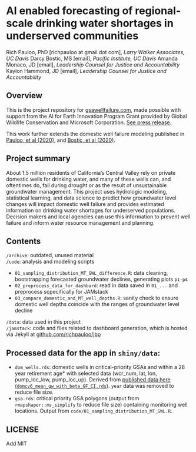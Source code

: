# AI enabled forecasting of regional-scale drinking water shortages in underserved communities

Rich Pauloo, PhD [richpauloo at gmail dot com], *Larry Walker Associates, UC Davis*
Darcy Bostic, MS [email], *Pacific Institute, UC Davis*
Amanda Monaco, JD [email], *Leadership Counsel for Justice and Accountability*
Kaylon Hammond, JD [email], *Leadership Counsel for Justice and Accountability*
 

## Overview

This is the project repository for [gsawellfailure.com](www.gsawellfailure.com), made possible with support from the AI for Earth Innovation Program Grant provided by Global Wildlife Conservation and Microsoft Corporation. [See press release](https://www.globalwildlife.org/press/winners-of-ai-for-earth-innovation-grants-poised-to-address-urgent-environmental-challenges-with-creative-use-of-technology/).  

This work further extends the domestic well failure modeling published in [Pauloo, et al (2020)](https://iopscience.iop.org/article/10.1088/1748-9326/ab6f10), and [Bostic, et al (2020)](WF_report).


## Project summary

About 1.5 million residents of California’s Central Valley rely on private domestic wells for drinking water, and many of these wells can, and oftentimes do, fail during drought or as the result of unsustainable groundwater management. This project uses hydrologic modeling, statistical learning, and data science to predict how groundwater level changes will impact domestic well failure and provides estimated information on drinking water shortages for underserved populations. Decision makers and local agencies can use this information to prevent well failure and inform water resource management and planning.


## Contents

`/archive`: outdated, unused material  
`/code`: analysis and modeling scripts  
* `01_sampling_distribution_MT_GWL_difference.R`: data cleaning, bootstrapping forecasted groundwater declines, generating plots `p1-p4`   
* `02_preprocess_data_for_dashbard`: read in data saved in `01_...` and preprocess scpecifically for JAMstack   
* `03_compare_domestic_and_MT_well_depths.R`: sanity check to ensure domestic well depths coincide with the ranges of groundwater level decline  

`/data`: data used in this project  
`/jamstack`: code and files related to dashboard generation, which is hosted via Jekyll at [github.com/richpauloo/jbp](github.com/richpauloo/jbp)


## Processed data for the app in `shiny/data`:

* `dom_wells.rds`: domestic wells in critical-priority GSAs and within a 28 year retirement age* with selected data (wcr_num, lat, lon, pump_loc_low, pump_loc_up). Derived from [published data here (`domcv6_mean_gw_with_beta_GF_CI.rds`)](https://datadryad.org/stash/dataset/doi:10.25338/B8Q31D). `year` data was removed to reduce file size.
* `gsa.rds`: critical priority GSA polygons (output from `rmapshaper::ms_simplify` to reduce file size) containing monitoring well locations. Output from `code/01_sampling_distribution_MT_GWL.R`.  

## LICENSE

Add MIT
